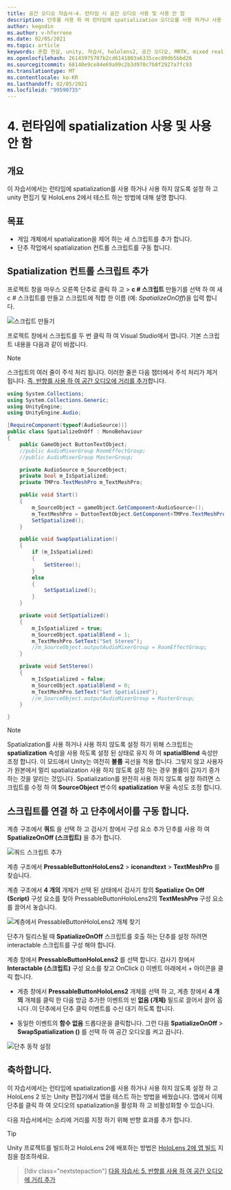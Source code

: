 ```yaml
---
title: 공간 오디오 자습서-4. 런타임 시 공간 오디오 사용 및 사용 안 함
description: 단추를 사용 하 여 런타임에 spatialization 오디오를 사용 하거나 사용 하지 않도록 설정 합니다.
author: kegodin
ms.author: v-hferrone
ms.date: 02/05/2021
ms.topic: article
keywords: 혼합 현실, unity, 자습서, hololens2, 공간 오디오, MRTK, mixed reality toolkit, UWP, Windows 10, HRTF, head 관련 전송 함수, 반향, Microsoft Spatializer
ms.openlocfilehash: 26143975707b2cd6141803a6335cec89db5bbd26
ms.sourcegitcommit: 68140e9ce84e69a99c2b3d970c7b8f2927a7fc93
ms.translationtype: MT
ms.contentlocale: ko-KR
ms.lasthandoff: 02/05/2021
ms.locfileid: "99590735"
---
```

# <a name="4-enabling-and-disabling-spatialization-at-run-time"></a>4. 런타임에 spatialization 사용 및 사용 안 함

## <a name="overview"></a>개요

이 자습서에서는 런타임에 spatialization를 사용 하거나 사용 하지 않도록 설정 하 고 unity 편집기 및 HoloLens 2에서 테스트 하는 방법에 대해 설명 합니다.

## <a name="objectives"></a>목표

* 게임 개체에서 spatialization을 제어 하는 새 스크립트를 추가 합니다.
* 단추 작업에서 spatialization 컨트롤 스크립트를 구동 합니다.

## <a name="add-spatialization-control-script"></a>Spatialization 컨트롤 스크립트 추가

 프로젝트 창을 마우스 오른쪽 단추로 클릭 하 고   >  **c # 스크립트** 만들기를 선택 하 여 새 c # 스크립트를 만들고 스크립트에 적합 한 이름 (예: _SpatializeOnOff_)을 입력 합니다.

![스크립트 만들기](images/spatial-audio/spatial-audio-04-section1-step1-1.png)

프로젝트 창에서 스크립트를 두 번 클릭 하 여 Visual Studio에서 엽니다. 기본 스크립트 내용을 다음과 같이 바꿉니다.

> [!NOTE]
> 스크립트의 여러 줄이 주석 처리 됩니다. 이러한 줄은 다음 챕터에서 주석 처리가 제거 됩니다. [즉, 반향를 사용 하 여 공간 오디오에 거리를 추가](unity-spatial-audio-ch5.md)합니다.

```c#
using System.Collections;
using System.Collections.Generic;
using UnityEngine;
using UnityEngine.Audio;

[RequireComponent(typeof(AudioSource))]
public class SpatializeOnOff : MonoBehaviour
{
    public GameObject ButtonTextObject;
    //public AudioMixerGroup RoomEffectGroup;
    //public AudioMixerGroup MasterGroup;

    private AudioSource m_SourceObject;
    private bool m_IsSpatialized;
    private TMPro.TextMeshPro m_TextMeshPro;

    public void Start()
    {
        m_SourceObject = gameObject.GetComponent<AudioSource>();
        m_TextMeshPro = ButtonTextObject.GetComponent<TMPro.TextMeshPro>();
        SetSpatialized();
    }

    public void SwapSpatialization()
    {
        if (m_IsSpatialized)
        {
            SetStereo();
        }
        else
        {
            SetSpatialized();
        }
    }

    private void SetSpatialized()
    {
        m_IsSpatialized = true;
        m_SourceObject.spatialBlend = 1;
        m_TextMeshPro.SetText("Set Stereo");
        //m_SourceObject.outputAudioMixerGroup = RoomEffectGroup;
    }

    private void SetStereo()
    {
        m_IsSpatialized = false;
        m_SourceObject.spatialBlend = 0;
        m_TextMeshPro.SetText("Set Spatialized");
        //m_SourceObject.outputAudioMixerGroup = MasterGroup;
    }

}
```

> [!NOTE]
> Spatialization를 사용 하거나 사용 하지 않도록 설정 하기 위해 스크립트는 **spatialization** 속성을 사용 하도록 설정 된 상태로 유지 하 여 **spatialBlend** 속성만 조정 합니다. 이 모드에서 Unity는 여전히 **볼륨** 곡선을 적용 합니다. 그렇지 않고 사용자가 원본에서 멀리 spatialization 사용 하지 않도록 설정 하는 경우 볼륨이 갑자기 증가 하는 것을 알리는 것입니다.
> Spatialization를 완전히 사용 하지 않도록 설정 하려면 스크립트를 수정 하 여 **SourceObject** 변수의 **spatialization** 부울 속성도 조정 합니다.

## <a name="attach-your-script-and-drive-it-from-the-button"></a>스크립트를 연결 하 고 단추에서이를 구동 합니다.

계층 구조에서 **쿼드** 을 선택 하 고 검사기 창에서 구성 요소 추가 단추를 사용 하 여 **SpatializeOnOff (스크립트)** 을 추가 합니다.

![쿼드 스크립트 추가](images/spatial-audio/spatial-audio-04-section2-step1-1.png)

계층 구조에서 **PressableButtonHoloLens2**  >  **iconandtext**  >  **TextMeshPro** 를 찾습니다.

계층 구조에서 **4 개의** 개체가 선택 된 상태에서 검사기 창의 **Spatialize On Off (Script)** 구성 요소를 찾아 PressableButtonHoloLens2의 **TextMeshPro** 구성 요소를 끌어서 놓습니다.

![계층에서 PressableButtonHoloLens2 개체 찾기](images/spatial-audio/spatial-audio-04-section2-step1-2.png)

단추가 릴리스될 때 **SpatializeOnOff** 스크립트를 호출 하는 단추를 설정 하려면 interactable 스크립트를 구성 해야 합니다.

계층 창에서 **PressableButtonHoloLens2** 를 선택 합니다. 검사기 창에서 **Interactable (스크립트)** 구성 요소를 찾고 OnClick () 이벤트 아래에서 + 아이콘을 클릭 합니다.

* 계층 창에서 **PressableButtonHoloLens2** 개체를 선택 하 고, 계층 창에서 **4 개의** 개체를 클릭 한 다음 방금 추가한 이벤트의 빈 **없음 (개체)** 필드로 끌어서 끌어 옵니다 .이 단추에서 단추 클릭 이벤트를 수신 대기 하도록 합니다.

* 동일한 이벤트의 **함수 없음** 드롭다운을 클릭합니다. 그런 다음 **SpatializeOnOff**  >  **SwapSpatialization ()** 를 선택 하 여 공간 오디오를 켜고 끕니다.

![단추 동작 설정](images/spatial-audio/spatial-audio-04-section2-step1-3.png)

## <a name="congratulations"></a>축하합니다.

이 자습서에서는 런타임에 spatialization를 사용 하거나 사용 하지 않도록 설정 하 고 HoloLens 2 또는 Unity 편집기에서 앱을 테스트 하는 방법을 배웠습니다. 앱에서 이제 단추를 클릭 하 여 오디오의 spatialization을 활성화 하 고 비활성화할 수 있습니다.

다음 자습서에서는 소리에 거리를 지정 하기 위해 반향 효과를 추가 합니다.

> [!TIP]
> Unity 프로젝트를 빌드하고 HoloLens 2에 배포하는 방법은 [HoloLens 2에 앱 빌드](mr-learning-base-02.md#building-your-application-to-your-hololens-2) 지침을 참조하세요.

> [!div class="nextstepaction"]
> [다음 자습서: 5. 반향를 사용 하 여 공간 오디오에 거리 추가](unity-spatial-audio-ch5.md)
